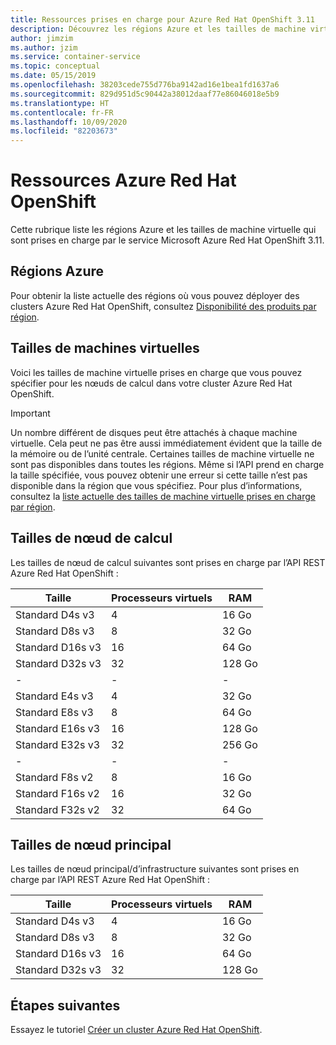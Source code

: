 ```yaml
---
title: Ressources prises en charge pour Azure Red Hat OpenShift 3.11
description: Découvrez les régions Azure et les tailles de machine virtuelle qui sont prises en charge par Microsoft Azure Red Hat OpenShift.
author: jimzim
ms.author: jzim
ms.service: container-service
ms.topic: conceptual
ms.date: 05/15/2019
ms.openlocfilehash: 38203cede755d776ba9142ad16e1bea1fd1637a6
ms.sourcegitcommit: 829d951d5c90442a38012daaf77e86046018e5b9
ms.translationtype: HT
ms.contentlocale: fr-FR
ms.lasthandoff: 10/09/2020
ms.locfileid: "82203673"
---
```

# <a name="azure-red-hat-openshift-resources"></a>Ressources Azure Red Hat OpenShift

Cette rubrique liste les régions Azure et les tailles de machine virtuelle qui sont prises en charge par le service Microsoft Azure Red Hat OpenShift 3.11.

## <a name="azure-regions"></a>Régions Azure

Pour obtenir la liste actuelle des régions où vous pouvez déployer des clusters Azure Red Hat OpenShift, consultez [Disponibilité des produits par région](https://azure.microsoft.com/global-infrastructure/services/?products=openshift&regions=all).

## <a name="virtual-machine-sizes"></a>Tailles de machines virtuelles

Voici les tailles de machine virtuelle prises en charge que vous pouvez spécifier pour les nœuds de calcul dans votre cluster Azure Red Hat OpenShift.

> [!Important]
> Un nombre différent de disques peut être attachés à chaque machine virtuelle. Cela peut ne pas être aussi immédiatement évident que la taille de la mémoire ou de l’unité centrale.
> Certaines tailles de machine virtuelle ne sont pas disponibles dans toutes les régions. Même si l’API prend en charge la taille spécifiée, vous pouvez obtenir une erreur si cette taille n’est pas disponible dans la région que vous spécifiez.
> Pour plus d’informations, consultez la [liste actuelle des tailles de machine virtuelle prises en charge par région](https://azure.microsoft.com/global-infrastructure/services/?products=virtual-machines).

## <a name="compute-node-sizes"></a>Tailles de nœud de calcul

Les tailles de nœud de calcul suivantes sont prises en charge par l’API REST Azure Red Hat OpenShift :

|Taille|Processeurs virtuels|RAM|
|-|-|-|
|Standard D4s v3|4|16 Go|
|Standard D8s v3|8|32 Go|
|Standard D16s v3|16|64 Go|
|Standard D32s v3|32|128 Go|
|-|-|-|
|Standard E4s v3|4|32 Go|
|Standard E8s v3|8|64 Go|
|Standard E16s v3|16|128 Go|
|Standard E32s v3|32|256 Go|
|-|-|-|
|Standard F8s v2|8|16 Go|
|Standard F16s v2|16|32 Go|
|Standard F32s v2|32|64 Go|

## <a name="master-node-sizes"></a>Tailles de nœud principal

Les tailles de nœud principal/d’infrastructure suivantes sont prises en charge par l’API REST Azure Red Hat OpenShift :

|Taille|Processeurs virtuels|RAM|
|-|-|-|
|Standard D4s v3|4|16 Go|
|Standard D8s v3|8|32 Go|
|Standard D16s v3|16|64 Go|
|Standard D32s v3|32|128 Go|

## <a name="next-steps"></a>Étapes suivantes

Essayez le tutoriel [Créer un cluster Azure Red Hat OpenShift](tutorial-create-cluster.md).
